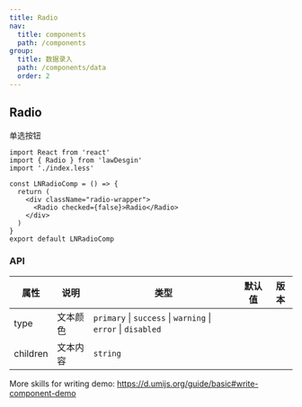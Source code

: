 ```yaml
---
title: Radio
nav:
  title: components
  path: /components
group:
  title: 数据录入
  path: /components/data
  order: 2
---
```


## Radio

单选按钮

```tsx
import React from 'react'
import { Radio } from 'lawDesgin'
import './index.less'

const LNRadioComp = () => {
  return (
    <div className="radio-wrapper">
      <Radio checked={false}>Radio</Radio>
    </div>
  )
}
export default LNRadioComp
```

### API

| 属性 | 说明 | 类型 | 默认值 | 版本 |
| --- | --- | --- | --- | --- |
| type | 文本颜色 | `primary` \| `success` \| `warning` \| `error` \| `disabled` |  |  |
| children | 文本内容 | `string` |  |  |

More skills for writing demo: https://d.umijs.org/guide/basic#write-component-demo
